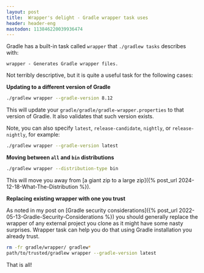 ```yaml
---
layout: post
title:  Wrapper's delight - Gradle wrapper task uses
header: header-eng
mastodon: 113846220039936474
---
```


Gradle has a built-in task called `wrapper` that `./gradlew tasks` describes with:

```text
wrapper - Generates Gradle wrapper files.
```

Not terribly descriptive, but it is quite a useful task for the following cases:

**Updating to a different version of Gradle**

```bash
./gradlew wrapper --gradle-version 8.12
```

This will update your `gradle/gradle/gradle-wrapper.properties` to that version of Gradle. It also validates that
such version exists.

Note, you can also specify `latest`, `release-candidate`, `nightly`, or `release-nightly`, for example:

```bash
./gradlew wrapper --gradle-version latest
```

**Moving between `all` and `bin` distributions**

```bash
./gradlew wrapper --distribution-type bin
```

This will move you away from [a giant zip to a large zip]({% post_url 2024-12-18-What-The-Distribution %}).

**Replacing existing wrapper with one you trust**

As noted in my post on [Gradle security considerations]({% post_url 2022-05-13-Gradle-Security-Considerations %}) you
should generally replace the wrapper of any external project you clone as it might have some nasty surprises. Wrapper
task can help you do that using Gradle installation you already trust.

```bash
rm -fr gradle/wrapper/ gradlew*
path/to/trusted/gradlew wrapper --gradle-version latest 
```

That is all!